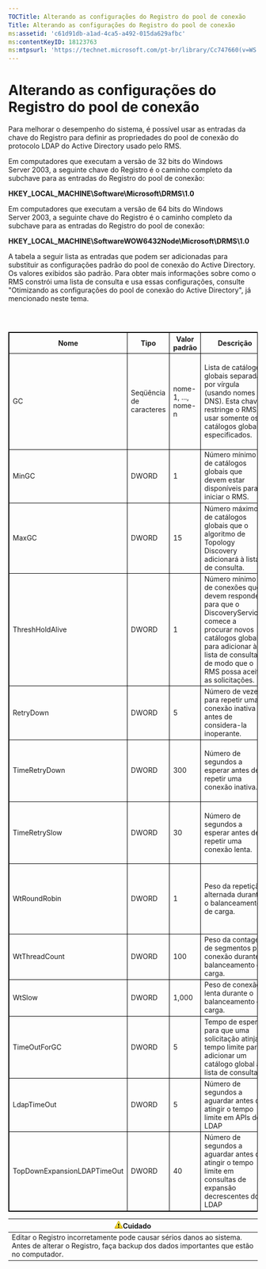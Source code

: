```yaml
---
TOCTitle: Alterando as configurações do Registro do pool de conexão
Title: Alterando as configurações do Registro do pool de conexão
ms:assetid: 'c61d91db-a1ad-4ca5-a492-015da629afbc'
ms:contentKeyID: 18123763
ms:mtpsurl: 'https://technet.microsoft.com/pt-br/library/Cc747660(v=WS.10)'
---
```


Alterando as configurações do Registro do pool de conexão
=========================================================

Para melhorar o desempenho do sistema, é possível usar as entradas da chave do Registro para definir as propriedades do pool de conexão do protocolo LDAP do Active Directory usado pelo RMS.

Em computadores que executam a versão de 32 bits do Windows Server 2003, a seguinte chave do Registro é o caminho completo da subchave para as entradas do Registro do pool de conexão:

**HKEY\_LOCAL\_MACHINE\\Software\\Microsoft\\DRMS\\1.0**

Em computadores que executam a versão de 64 bits do Windows Server 2003, a seguinte chave do Registro é o caminho completo da subchave para as entradas do Registro do pool de conexão:

**HKEY\_LOCAL\_MACHINE\\SoftwareWOW6432Node\\Microsoft\\DRMS\\1.0**

A tabela a seguir lista as entradas que podem ser adicionadas para substituir as configurações padrão do pool de conexão do Active Directory. Os valores exibidos são padrão. Para obter mais informações sobre como o RMS constrói uma lista de consulta e usa essas configurações, consulte "Otimizando as configurações do pool de conexão do Active Directory", já mencionado neste tema.

###  

 
<table style="border:1px solid black;">
<colgroup>
<col width="20%" />
<col width="20%" />
<col width="20%" />
<col width="20%" />
<col width="20%" />
</colgroup>
<thead>
<tr class="header">
<th style="border:1px solid black;" >Nome</th>
<th style="border:1px solid black;" >Tipo</th>
<th style="border:1px solid black;" >Valor padrão</th>
<th style="border:1px solid black;" >Descrição</th>
<th style="border:1px solid black;" >Observações</th>
</tr>
</thead>
<tbody>
<tr class="odd">
<td style="border:1px solid black;">GC</td>
<td style="border:1px solid black;">Seqüência de caracteres</td>
<td style="border:1px solid black;">nome-1, ..., nome-n</td>
<td style="border:1px solid black;">Lista de catálogos globais separada por vírgula (usando nomes DNS). Esta chave restringe o RMS a usar somente os catálogos globais especificados.</td>
<td style="border:1px solid black;">Para que o RMS não crie uma lista de consulta, use esta configuração para especificar os catálogos globais a serem usados.</td>
</tr>
<tr class="even">
<td style="border:1px solid black;">MinGC</td>
<td style="border:1px solid black;">DWORD</td>
<td style="border:1px solid black;">1</td>
<td style="border:1px solid black;">Número mínimo de catálogos globais que devem estar disponíveis para iniciar o RMS.</td>
<td style="border:1px solid black;"></td>
</tr>
<tr class="odd">
<td style="border:1px solid black;">MaxGC</td>
<td style="border:1px solid black;">DWORD</td>
<td style="border:1px solid black;">15</td>
<td style="border:1px solid black;">Número máximo de catálogos globais que o algoritmo de Topology Discovery adicionará à lista de consulta.</td>
<td style="border:1px solid black;"></td>
</tr>
<tr class="even">
<td style="border:1px solid black;">ThreshHoldAlive</td>
<td style="border:1px solid black;">DWORD</td>
<td style="border:1px solid black;">1</td>
<td style="border:1px solid black;">Número mínimo de conexões que devem responder para que o DiscoveryServices comece a procurar novos catálogos globais para adicionar à lista de consulta de modo que o RMS possa aceitar as solicitações.</td>
<td style="border:1px solid black;"></td>
</tr>
<tr class="odd">
<td style="border:1px solid black;">RetryDown</td>
<td style="border:1px solid black;">DWORD</td>
<td style="border:1px solid black;">5</td>
<td style="border:1px solid black;">Número de vezes para repetir uma conexão inativa antes de considera-la inoperante.</td>
<td style="border:1px solid black;"></td>
</tr>
<tr class="even">
<td style="border:1px solid black;">TimeRetryDown</td>
<td style="border:1px solid black;">DWORD</td>
<td style="border:1px solid black;">300</td>
<td style="border:1px solid black;">Número de segundos a esperar antes de repetir uma conexão inativa.</td>
<td style="border:1px solid black;">Não se deve alterar a configuração padrão, exceto em circunstâncias incomuns.</td>
</tr>
<tr class="odd">
<td style="border:1px solid black;">TimeRetrySlow</td>
<td style="border:1px solid black;">DWORD</td>
<td style="border:1px solid black;">30</td>
<td style="border:1px solid black;">Número de segundos a esperar antes de repetir uma conexão lenta.</td>
<td style="border:1px solid black;">Não se deve alterar a configuração padrão, exceto em circunstâncias incomuns.</td>
</tr>
<tr class="even">
<td style="border:1px solid black;">WtRoundRobin</td>
<td style="border:1px solid black;">DWORD</td>
<td style="border:1px solid black;">1</td>
<td style="border:1px solid black;">Peso da repetição alternada durante o balanceamento de carga.</td>
<td style="border:1px solid black;">A importância relativa da repetição alternada no balanceamento de carga. O valor mínimo é 1.</td>
</tr>
<tr class="odd">
<td style="border:1px solid black;">WtThreadCount</td>
<td style="border:1px solid black;">DWORD</td>
<td style="border:1px solid black;">100</td>
<td style="border:1px solid black;">Peso da contagem de segmentos por conexão durante o balanceamento de carga.</td>
<td style="border:1px solid black;">A importância relativa de uma contagem de segmentos baixa.</td>
</tr>
<tr class="even">
<td style="border:1px solid black;">WtSlow</td>
<td style="border:1px solid black;">DWORD</td>
<td style="border:1px solid black;">1,000</td>
<td style="border:1px solid black;">Peso de conexão lenta durante o balanceamento de carga.</td>
<td style="border:1px solid black;">A importância relativa da conexão que não é lenta.</td>
</tr>
<tr class="odd">
<td style="border:1px solid black;">TimeOutForGC</td>
<td style="border:1px solid black;">DWORD</td>
<td style="border:1px solid black;">5</td>
<td style="border:1px solid black;">Tempo de espera para que uma solicitação atinja o tempo limite para adicionar um catálogo global à lista de consulta.</td>
<td style="border:1px solid black;"></td>
</tr>
<tr class="even">
<td style="border:1px solid black;">LdapTimeOut</td>
<td style="border:1px solid black;">DWORD</td>
<td style="border:1px solid black;">5</td>
<td style="border:1px solid black;">Número de segundos a aguardar antes de atingir o tempo limite em APIs de LDAP</td>
<td style="border:1px solid black;"></td>
</tr>
<tr class="odd">
<td style="border:1px solid black;">TopDownExpansionLDAPTimeOut</td>
<td style="border:1px solid black;">DWORD</td>
<td style="border:1px solid black;">40</td>
<td style="border:1px solid black;">Número de segundos a aguardar antes de atingir o tempo limite em consultas de expansão decrescentes do LDAP</td>
<td style="border:1px solid black;"></td>
</tr>
</tbody>
</table>
  
| ![](images/Cc747660.Caution(WS.10).gif)Cuidado                                                                                   |  
|---------------------------------------------------------------------------------------------------------------------------------------------------------------|  
| Editar o Registro incorretamente pode causar sérios danos ao sistema. Antes de alterar o Registro, faça backup dos dados importantes que estão no computador. |
